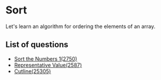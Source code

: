 Sort
=============
Let's learn an algorithm for ordering the elements of an array.

List of questions
-------------

- [Sort the Numbers 1(2750)](https://github.com/yoru4890/coding_test/blob/main/baekjoon/sort/2750.md)
- [Representative Value(2587)](https://github.com/yoru4890/coding_test/blob/main/baekjoon/sort/2587.md)
- [Cutline(25305)](https://github.com/yoru4890/coding_test/blob/main/baekjoon/sort/25305.md)
